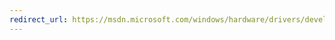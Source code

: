 ```yaml
---
redirect_url: https://msdn.microsoft.com/windows/hardware/drivers/develop/message-compiler-properties-for-driver-projects
---
```

